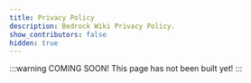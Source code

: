 ```yaml
---
title: Privacy Policy
description: Bedrock Wiki Privacy Policy.
show_contributors: false
hidden: true
---
```


:::warning COMING SOON!
This page has not been built yet!
:::

<!-- [8crafter-studios.github.io/8Crafter-Wiki](/) is created and maintained by the 8Crafter-Studios organization. This privacy policy will explain how our organization uses the personal data we collect from you when you use our website. By using the 8crafter-studios.github.io/8Crafter-Wiki site, you agree to this policy.

## What data do we collect?

Bedrock-OSS collects the following information:

-   First two fields of your IP address (e.g. 8.8.0.0 instead of 8.8.8.8)
-   Date and time
-   Title and URL of the page visited
-   URL of the referring page
-   Screen resolution
-   Timezone
-   Files downloaded from the site
-   Links to an outside domain clicked
-   Time taken for pages to load
-   Approximate location and region
-   Browser language
-   Browser User-Agent

## How do we collect your data?

You directly provide us with all the data we collect. We collect data when you:

-   Open any page on the 8crafter-studios.github.io/8Crafter-Wiki domain
-   Click any external link

## How will we use your data?

Bedrock-OSS collects your data for the purpose of improving the site and evaluating the popularity of different pages and the site as a whole over time.

-   Location, region and language are recorded to compare the use of the site in different languages
-   Page visited is used to evaluate the popularity of pages and influence future work on the site
-   Screen resolution is used to help prioritize development for different target devices

Bedrock-OSS does not share your data with any other entities except in broad numbers, such as the total number of views a page has received in a week.

## How do we store your data?

Bedrock-OSS stores all analytics data on a private server accessible only to organization leaders.

Your data remains on our servers for 6 months, after which it is erased.

## What are your data protection rights?

At Bedrock-OSS, we would like to ensure you are fully aware of your data protection rights.

In the collection of your data, we do not separate individual users, but store each request separately.

<iframe
    style="width:100%"
    src="https://hopper.bedrock.dev/wikihopper/index.php?module=CoreAdminHome&action=optOut&language=en&backgroundColor=4d4d4d&fontColor=ffffff&fontSize=&fontFamily="
></iframe>

## How do we use cookies?

Our site uses cookies to improve user experience, such as storing the user's preferred color scheme. We do not use any cookies for tracking or analytics, unless you have prevented the site from tracking you above, in which case we use a cookie to remember your choice.

## Privacy Policies of other websites

Our site contains links to other sites, which operate under different policies. We are not responsible for the privacy policies of other sites.

## Changes to our Privacy Policy

We try to keep our privacy policy updated. This page was last updated on 18 January 2022.

## Contact us

To contact us, join our [discord server](/discord) or send an email to [SirLich.business@gmail.com](mailto:SirLich.business@gmail.com). -->
